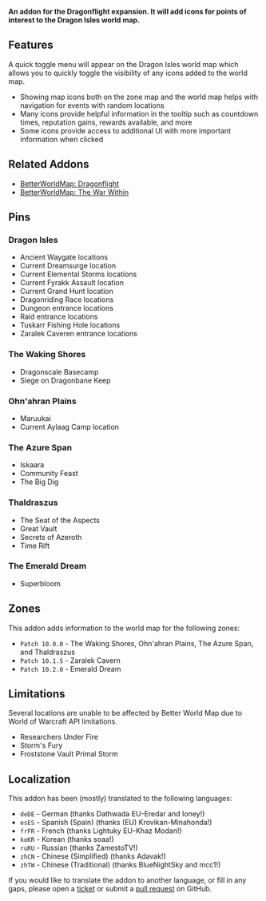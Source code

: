 **An addon for the Dragonflight expansion. It will add icons for points of interest to the Dragon Isles world map.**

## Features

A quick toggle menu will appear on the Dragon Isles world map which allows you to quickly toggle the visibility of any icons added to the world map.

* Showing map icons both on the zone map and the world map helps with navigation for events with random locations
* Many icons provide helpful information in the tooltip such as countdown times, reputation gains, rewards available, and more
* Some icons provide access to additional UI with more important information when clicked

## Related Addons

- [BetterWorldMap: Dragonflight](https://www.curseforge.com/wow/addons/betterworldmap-dragonflight)
- [BetterWorldMap: The War Within](https://www.curseforge.com/wow/addons/betterworldmap-the-war-within)

## Pins

### Dragon Isles

* Ancient Waygate locations
* Current Dreamsurge location
* Current Elemental Storms locations
* Current Fyrakk Assault location
* Current Grand Hunt location
* Dragonriding Race locations
* Dungeon entrance locations
* Raid entrance locations
* Tuskarr Fishing Hole locations
* Zaralek Caveren entrance locations

### The Waking Shores

* Dragonscale Basecamp
* Siege on Dragonbane Keep

### Ohn'ahran Plains

* Maruukai
* Current Aylaag Camp location

### The Azure Span

* Iskaara
* Community Feast
* The Big Dig

### Thaldraszus

* The Seat of the Aspects
* Great Vault
* Secrets of Azeroth
* Time Rift

### The Emerald Dream

* Superbloom

## Zones

This addon adds information to the world map for the following zones:

* `Patch 10.0.0` - The Waking Shores, Ohn'ahran Plains, The Azure Span, and Thaldraszus
* `Patch 10.1.5` - Zaralek Cavern
* `Patch 10.2.0` - Emerald Dream

## Limitations

Several locations are unable to be affected by Better World Map due to World of Warcraft API limitations.

* Researchers Under Fire
* Storm's Fury
* Froststone Vault Primal Storm

## Localization

This addon has been (mostly) translated to the following languages:

* `deDE` - German (thanks Dathwada EU-Eredar and Ioney!)
* `esES` - Spanish (Spain) (thanks (EU) Krovikan-Minahonda!)
* `frFR` - French (thanks Lightuky EU-Khaz Modan!)
* `koKR` - Korean (thanks soaa!)
* `ruRU` - Russian (thanks ZamestoTV!)
* `zhCN` - Chinese (Simplified) (thanks Adavak!)
* `zhTW` - Chinese (Traditional) (thanks BlueNightSky and mcc1!)

If you would like to translate the addon to another language, or fill in any gaps, please open a [ticket](https://github.com/wyldclaw/betterworldmap-addons/issues) or submit a [pull request](https://github.com/wyldclaw/betterworldmap-addons/pulls) on GitHub.